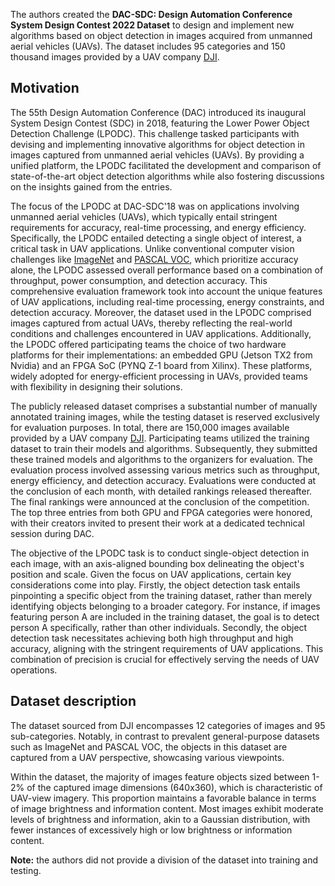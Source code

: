 The authors created the **DAC-SDC: Design Automation Conference System Design Contest 2022 Dataset** to design and implement new algorithms based on object detection in images acquired from unmanned aerial vehicles (UAVs). The dataset includes 95 categories and 150 thousand images provided by a UAV company [DJI](https://www.dji.com/fi).

## Motivation

The 55th Design Automation Conference (DAC) introduced its inaugural System Design Contest (SDC) in 2018, featuring the Lower Power Object Detection Challenge (LPODC). This challenge tasked participants with devising and implementing innovative algorithms for object detection in images captured from unmanned aerial vehicles (UAVs). By providing a unified platform, the LPODC facilitated the development and comparison of state-of-the-art object detection algorithms while also fostering discussions on the insights gained from the entries.

The focus of the LPODC at DAC-SDC'18 was on applications involving unmanned aerial vehicles (UAVs), which typically entail stringent requirements for accuracy, real-time processing, and energy efficiency. Specifically, the LPODC entailed detecting a single object of interest, a critical task in UAV applications. Unlike conventional computer vision challenges like [ImageNet](https://www.image-net.org/) and [PASCAL VOC](http://host.robots.ox.ac.uk/pascal/VOC/), which prioritize accuracy alone, the LPODC assessed overall performance based on a combination of throughput, power consumption, and detection accuracy. This comprehensive evaluation framework took into account the unique features of UAV applications, including real-time processing, energy constraints, and detection accuracy. Moreover, the dataset used in the LPODC comprised images captured from actual UAVs, thereby reflecting the real-world conditions and challenges encountered in UAV applications. Additionally, the LPODC offered participating teams the choice of two hardware platforms for their implementations: an embedded GPU (Jetson TX2 from Nvidia) and an FPGA SoC (PYNQ Z-1 board from Xilinx). These platforms, widely adopted for energy-efficient processing in UAVs, provided teams with flexibility in designing their solutions.

The publicly released dataset comprises a substantial number of manually annotated training images, while the testing dataset is reserved exclusively for evaluation purposes. In total, there are 150,000 images available provided by a UAV company [DJI](https://www.dji.com/fi). Participating teams utilized the training dataset to train their models and algorithms. Subsequently, they submitted these trained models and algorithms to the organizers for evaluation. The evaluation process involved assessing various metrics such as throughput, energy efficiency, and detection accuracy. Evaluations were conducted at the conclusion of each month, with detailed rankings released thereafter. The final rankings were announced at the conclusion of the competition. The top three entries from both GPU and FPGA categories were honored, with their creators invited to present their work at a dedicated technical session during DAC.

The objective of the LPODC task is to conduct single-object detection in each image, with an axis-aligned bounding box delineating the object's position and scale. Given the focus on UAV applications, certain key considerations come into play. Firstly, the object detection task entails pinpointing a specific object from the training dataset, rather than merely identifying objects belonging to a broader category. For instance, if images featuring person A are included in the training dataset, the goal is to detect person A specifically, rather than other individuals. Secondly, the object detection task necessitates achieving both high throughput and high accuracy, aligning with the stringent requirements of UAV applications. This combination of precision is crucial for effectively serving the needs of UAV operations.

## Dataset description

The dataset sourced from DJI encompasses 12 categories of images and 95 sub-categories. Notably, in contrast to prevalent general-purpose datasets such as ImageNet and PASCAL VOC, the objects in this dataset are captured from a UAV perspective, showcasing various viewpoints.

Within the dataset, the majority of images feature objects sized between 1-2% of the captured image dimensions (640x360), which is characteristic of UAV-view imagery. This proportion maintains a favorable balance in terms of image brightness and information content. Most images exhibit moderate levels of brightness and information, akin to a Gaussian distribution, with fewer instances of excessively high or low brightness or information content.

**Note:** the authors did not provide a division of the dataset into training and testing.